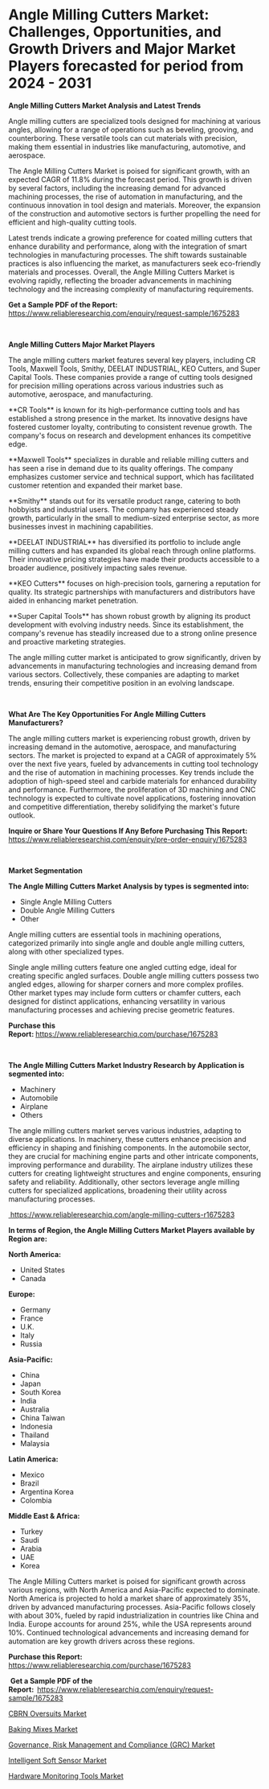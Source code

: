 <p><h1>Angle Milling Cutters Market: Challenges, Opportunities, and Growth Drivers and Major Market Players forecasted for period from 2024 - 2031</h1></p><p><strong>Angle Milling Cutters Market Analysis and Latest Trends</strong></p>
<p><p>Angle milling cutters are specialized tools designed for machining at various angles, allowing for a range of operations such as beveling, grooving, and counterboring. These versatile tools can cut materials with precision, making them essential in industries like manufacturing, automotive, and aerospace.</p><p>The Angle Milling Cutters Market is poised for significant growth, with an expected CAGR of 11.8% during the forecast period. This growth is driven by several factors, including the increasing demand for advanced machining processes, the rise of automation in manufacturing, and the continuous innovation in tool design and materials. Moreover, the expansion of the construction and automotive sectors is further propelling the need for efficient and high-quality cutting tools.</p><p>Latest trends indicate a growing preference for coated milling cutters that enhance durability and performance, along with the integration of smart technologies in manufacturing processes. The shift towards sustainable practices is also influencing the market, as manufacturers seek eco-friendly materials and processes. Overall, the Angle Milling Cutters Market is evolving rapidly, reflecting the broader advancements in machining technology and the increasing complexity of manufacturing requirements.</p></p>
<p><strong>Get a Sample PDF of the Report:&nbsp;</strong> <a href="https://www.reliableresearchiq.com/enquiry/request-sample/1675283?utm_campaign=103&utm_medium=2&utm_source=Github&utm_content=ia&utm_term=10102024&utm_id=angle-milling-cutters">https://www.reliableresearchiq.com/enquiry/request-sample/1675283</a></p>
<p>&nbsp;</p>
<p><strong>Angle Milling Cutters Major Market Players</strong></p>
<p><p>The angle milling cutters market features several key players, including CR Tools, Maxwell Tools, Smithy, DEELAT INDUSTRIAL, KEO Cutters, and Super Capital Tools. These companies provide a range of cutting tools designed for precision milling operations across various industries such as automotive, aerospace, and manufacturing.</p><p>**CR Tools** is known for its high-performance cutting tools and has established a strong presence in the market. Its innovative designs have fostered customer loyalty, contributing to consistent revenue growth. The company's focus on research and development enhances its competitive edge.</p><p>**Maxwell Tools** specializes in durable and reliable milling cutters and has seen a rise in demand due to its quality offerings. The company emphasizes customer service and technical support, which has facilitated customer retention and expanded their market base.</p><p>**Smithy** stands out for its versatile product range, catering to both hobbyists and industrial users. The company has experienced steady growth, particularly in the small to medium-sized enterprise sector, as more businesses invest in machining capabilities.</p><p>**DEELAT INDUSTRIAL** has diversified its portfolio to include angle milling cutters and has expanded its global reach through online platforms. Their innovative pricing strategies have made their products accessible to a broader audience, positively impacting sales revenue.</p><p>**KEO Cutters** focuses on high-precision tools, garnering a reputation for quality. Its strategic partnerships with manufacturers and distributors have aided in enhancing market penetration.</p><p>**Super Capital Tools** has shown robust growth by aligning its product development with evolving industry needs. Since its establishment, the company's revenue has steadily increased due to a strong online presence and proactive marketing strategies.</p><p>The angle milling cutter market is anticipated to grow significantly, driven by advancements in manufacturing technologies and increasing demand from various sectors. Collectively, these companies are adapting to market trends, ensuring their competitive position in an evolving landscape.</p></p>
<p>&nbsp;</p>
<p><strong>What Are The Key Opportunities For Angle Milling Cutters Manufacturers?</strong></p>
<p><p>The angle milling cutters market is experiencing robust growth, driven by increasing demand in the automotive, aerospace, and manufacturing sectors. The market is projected to expand at a CAGR of approximately 5% over the next five years, fueled by advancements in cutting tool technology and the rise of automation in machining processes. Key trends include the adoption of high-speed steel and carbide materials for enhanced durability and performance. Furthermore, the proliferation of 3D machining and CNC technology is expected to cultivate novel applications, fostering innovation and competitive differentiation, thereby solidifying the market's future outlook.</p></p>
<p><strong>Inquire or Share Your Questions If Any Before Purchasing This Report:</strong> <a href="https://www.reliableresearchiq.com/enquiry/pre-order-enquiry/1675283?utm_campaign=103&utm_medium=2&utm_source=Github&utm_content=ia&utm_term=10102024&utm_id=angle-milling-cutters">https://www.reliableresearchiq.com/enquiry/pre-order-enquiry/1675283</a></p>
<p>&nbsp;</p>
<p><strong>Market Segmentation</strong></p>
<p><strong>The Angle Milling Cutters Market Analysis by types is segmented into:</strong></p>
<p><ul><li>Single Angle Milling Cutters</li><li>Double Angle Milling Cutters</li><li>Other</li></ul></p>
<p><p>Angle milling cutters are essential tools in machining operations, categorized primarily into single angle and double angle milling cutters, along with other specialized types. </p><p>Single angle milling cutters feature one angled cutting edge, ideal for creating specific angled surfaces. Double angle milling cutters possess two angled edges, allowing for sharper corners and more complex profiles. Other market types may include form cutters or chamfer cutters, each designed for distinct applications, enhancing versatility in various manufacturing processes and achieving precise geometric features.</p></p>
<p><strong>Purchase this Report:&nbsp;</strong><a href="https://www.reliableresearchiq.com/purchase/1675283?utm_campaign=103&utm_medium=2&utm_source=Github&utm_content=ia&utm_term=10102024&utm_id=angle-milling-cutters">https://www.reliableresearchiq.com/purchase/1675283</a></p>
<p>&nbsp;</p>
<p><strong>The Angle Milling Cutters Market Industry Research by Application is segmented into:</strong></p>
<p><ul><li>Machinery</li><li>Automobile</li><li>Airplane</li><li>Others</li></ul></p>
<p><p>The angle milling cutters market serves various industries, adapting to diverse applications. In machinery, these cutters enhance precision and efficiency in shaping and finishing components. In the automobile sector, they are crucial for machining engine parts and other intricate components, improving performance and durability. The airplane industry utilizes these cutters for creating lightweight structures and engine components, ensuring safety and reliability. Additionally, other sectors leverage angle milling cutters for specialized applications, broadening their utility across manufacturing processes.</p></p>
<p><a href="https://www.reliableresearchiq.com/angle-milling-cutters-r1675283?utm_campaign=103&utm_medium=2&utm_source=Github&utm_content=ia&utm_term=10102024&utm_id=angle-milling-cutters">&nbsp;https://www.reliableresearchiq.com/angle-milling-cutters-r1675283</a></p>
<p><strong>In terms of Region, the Angle Milling Cutters Market Players available by Region are:</strong></p>
<p>
    <p> <strong> North America: </strong>
        <ul>
            <li>United States</li>
            <li>Canada</li>
        </ul>
        </p> 
    <p> <strong> Europe: </strong>
        <ul>
            <li>Germany</li>
            <li>France</li>
            <li>U.K.</li>
            <li>Italy</li>
            <li>Russia</li>
        </ul>
        </p> 
    <p> <strong> Asia-Pacific: </strong>
        <ul>
            <li>China</li>
            <li>Japan</li>
            <li>South Korea</li>
            <li>India</li>
            <li>Australia</li>
            <li>China Taiwan</li>
            <li>Indonesia</li>
            <li>Thailand</li>
            <li>Malaysia</li>
        </ul>
        </p> 
    <p> <strong> Latin America: </strong>
        <ul>
            <li>Mexico</li>
            <li>Brazil</li>
            <li>Argentina Korea</li>
            <li>Colombia</li>
        </ul>
        </p> 
    <p> <strong> Middle East & Africa: </strong>
        <ul>
            <li>Turkey</li>
            <li>Saudi</li>
            <li>Arabia</li>
            <li>UAE</li>
            <li>Korea</li>
        </ul>
    </p>
    </p>
<p><p>The Angle Milling Cutters market is poised for significant growth across various regions, with North America and Asia-Pacific expected to dominate. North America is projected to hold a market share of approximately 35%, driven by advanced manufacturing processes. Asia-Pacific follows closely with about 30%, fueled by rapid industrialization in countries like China and India. Europe accounts for around 25%, while the USA represents around 10%. Continued technological advancements and increasing demand for automation are key growth drivers across these regions.</p></p>
<p><strong>Purchase this Report: </strong><a href="https://www.reliableresearchiq.com/purchase/1675283?utm_campaign=103&utm_medium=2&utm_source=Github&utm_content=ia&utm_term=10102024&utm_id=angle-milling-cutters">https://www.reliableresearchiq.com/purchase/1675283</a></p>
<p>&nbsp;<strong>Get a Sample PDF of the Report:&nbsp;&nbsp;</strong><a href="https://www.reliableresearchiq.com/enquiry/request-sample/1675283?utm_campaign=103&utm_medium=2&utm_source=Github&utm_content=ia&utm_term=10102024&utm_id=angle-milling-cutters">https://www.reliableresearchiq.com/enquiry/request-sample/1675283</a></p>
<p><strong></strong></p>
<p><p><a href="https://github.com/tenoreduwagley4rt/Market-Research-Report-List-1/blob/main/cbrn-oversuits-market.md?utm_campaign=103&utm_medium=2&utm_source=Github&utm_content=ia&utm_term=10102024&utm_id=angle-milling-cutters">CBRN Oversuits Market</a></p><p><a href="https://issuu.com/reportprime-2/docs/baking-mixes-market-size-2030.pptx_1a98ec0eda0618?utm_campaign=103&utm_medium=2&utm_source=Github&utm_content=ia&utm_term=10102024&utm_id=angle-milling-cutters">Baking Mixes Market</a></p><p><a href="https://www.linkedin.com/pulse/regulatory-landscape-its-influence-global-governance-risk-management-j56yf?utm_campaign=103&utm_medium=2&utm_source=Github&utm_content=ia&utm_term=10102024&utm_id=angle-milling-cutters">Governance, Risk Management and Compliance (GRC) Market</a></p><p><a href="https://www.linkedin.com/pulse/navigating-global-intelligent-soft-sensor-market-landscape-lwvnf?utm_campaign=103&utm_medium=2&utm_source=Github&utm_content=ia&utm_term=10102024&utm_id=angle-milling-cutters">Intelligent Soft Sensor Market</a></p><p><a href="https://github.com/lourdestd6bs/Market-Research-Report-List-1/blob/main/hardware-monitoring-tools-market.md?utm_campaign=103&utm_medium=2&utm_source=Github&utm_content=ia&utm_term=10102024&utm_id=angle-milling-cutters">Hardware Monitoring Tools Market</a></p></p>